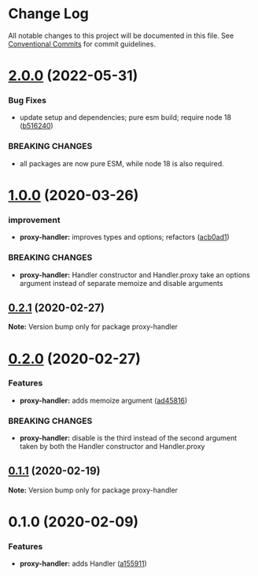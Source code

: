 # Change Log

All notable changes to this project will be documented in this file.
See [Conventional Commits](https://conventionalcommits.org) for commit guidelines.

# [2.0.0](https://github.com/rafamel/utils/compare/proxy-handler@1.0.0...proxy-handler@2.0.0) (2022-05-31)


### Bug Fixes

* update setup and dependencies; pure esm build; require node 18 ([b516240](https://github.com/rafamel/utils/commit/b5162408aa497ab5129eae08b2a708259d5b32c1))


### BREAKING CHANGES

* all packages are now pure ESM, while node 18 is also required.





# [1.0.0](https://github.com/rafamel/utils/compare/proxy-handler@0.2.1...proxy-handler@1.0.0) (2020-03-26)


### improvement

* **proxy-handler:** improves types and options; refactors ([acb0ad1](https://github.com/rafamel/utils/commit/acb0ad15df0a088f5dc5576cfa0e9ef4aaaaec35))


### BREAKING CHANGES

* **proxy-handler:** Handler constructor and Handler.proxy take an options argument instead of separate
memoize and disable arguments





## [0.2.1](https://github.com/rafamel/utils/compare/proxy-handler@0.2.0...proxy-handler@0.2.1) (2020-02-27)

**Note:** Version bump only for package proxy-handler





# [0.2.0](https://github.com/rafamel/utils/compare/proxy-handler@0.1.1...proxy-handler@0.2.0) (2020-02-27)


### Features

* **proxy-handler:** adds memoize argument ([ad45816](https://github.com/rafamel/utils/commit/ad458160f3b25c993498b6df0134a132f196e68f))


### BREAKING CHANGES

* **proxy-handler:** disable is the third instead of the second argument taken by both the Handler
constructor and Handler.proxy





## [0.1.1](https://github.com/rafamel/utils/compare/proxy-handler@0.1.0...proxy-handler@0.1.1) (2020-02-19)

**Note:** Version bump only for package proxy-handler





# 0.1.0 (2020-02-09)


### Features

* **proxy-handler:** adds Handler ([a155911](https://github.com/rafamel/utils/commit/a1559113862b995ef3e1f97078086825444d7236))
